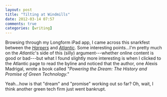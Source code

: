 ```yaml
---
layout: post  
title: "Tilting at Windmills"  
date: 2012-03-14 07:57  
comments: true  
categories: [writing]
---
```


Browsing through my Longform iPad app, I came across this snarkfest between the *[Harpers][providencejournal]* and *[Atlantic][theatlantic]*. Some interesting points...I'm pretty much on the *Atlantic*'s side of this (silly) argument---whether online content is good or bad---but what I found slightly more interesting is when I clicked to the Atlantic page to read the byline and noticed that the author, one Alexis Madrigal, wrote a book called *"Powering the Dream: The History and Promise of Green Technology."*

Yeah...how is that "dream" and "promise" working out so far? Oh, wait, I think another green tech firm just went bankrupt.

[providencejournal]: http://blogs.providencejournal.com/ri-talks/this-new-england/2012/03/john-r-macarthur-internet-con-men-ravage-journalism.html
[theatlantic]: http://www.theatlantic.com/technology/archive/12/03/paper-con-man-ravages-the-internet/254417/